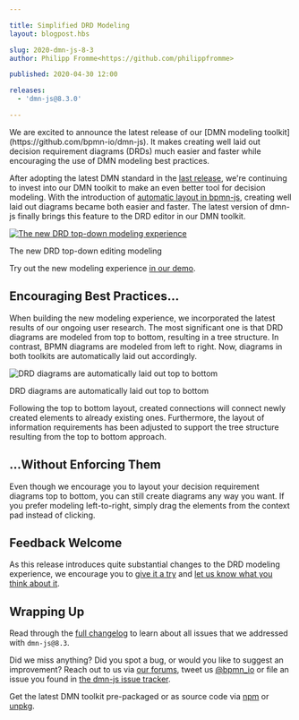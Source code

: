 ```yaml
---

title: Simplified DRD Modeling
layout: blogpost.hbs

slug: 2020-dmn-js-8-3
author: Philipp Fromme<https://github.com/philippfromme>

published: 2020-04-30 12:00

releases:
  - 'dmn-js@8.3.0'

---
```



<p class="introduction">
  We are excited to announce the latest release of our [DMN modeling toolkit](https://github.com/bpmn-io/dmn-js). It makes creating well laid out decision requirement diagrams (DRDs) much easier and faster while encouraging the use of DMN modeling best practices.
</p>

<!-- continue -->

After adopting the latest DMN standard in the [last release](https://bpmn.io/blog/posts/2020-dmn-js-8-0-0.html), we're continuing to invest into our DMN toolkit to make an even better tool for decision modeling. With the introduction of [automatic layout in bpmn-js](https://bpmn.io/blog/posts/2018-bpmn-js-0-26.html), creating well laid out diagrams became both easier and faster. The latest version of dmn-js finally brings this feature to the DRD editor in our DMN toolkit.

<div class="figure">
  <a href="https://demo.bpmn.io/dmn/s/check-order">
    <img src="{{ assets }}/attachments/blog/2020/003-dmn.gif" alt="The new DRD top-down modeling experience">
  </a>

  <p class="caption">
    The new DRD top-down editing modeling
  </p>
</div>

Try out the new modeling experience [in our demo](https://demo.bpmn.io/dmn/s/check-order).

## Encouraging Best Practices...

When building the new modeling experience, we incorporated the latest results of our ongoing user research. The most significant one is that DRD diagrams are modeled from top to bottom, resulting in a tree structure. In contrast, BPMN diagrams are modeled from left to right. Now, diagrams in both toolkits are automatically laid out accordingly.

<div class="figure">
  <img src="{{ assets }}/attachments/blog/2020/003-dmn-1.gif" alt="DRD diagrams are automatically laid out top to bottom">
  <p class="caption">
    DRD diagrams are automatically laid out top to bottom
  </p>
</div>

Following the top to bottom layout, created connections will connect newly created elements to already existing ones. Furthermore, the layout of information requirements has been adjusted to support the tree structure resulting from the top to bottom approach.

## ...Without Enforcing Them

Even though we encourage you to layout your decision requirement diagrams top to bottom, you can still create diagrams any way you want. If you prefer modeling left-to-right, simply drag the elements from the context pad instead of clicking.

## Feedback Welcome

As this release introduces quite substantial changes to the DRD modeling experience, we encourage you to [give it a try](https://demo.bpmn.io/dmn/s/new) and [let us know what you think about it](https://forum.bpmn.io).

## Wrapping Up

Read through the [full changelog](https://github.com/bpmn-io/dmn-js/blob/develop/packages/dmn-js/CHANGELOG.md) to learn about all issues that we addressed with `dmn-js@8.3`.

Did we miss anything? Did you spot a bug, or would you like to suggest an improvement? Reach out to us via [our forums](https://forum.bpmn.io), tweet us [@bpmn_io](https://twitter.com/bpmn_io) or file an issue you found in [the dmn-js issue tracker](https://github.com/bpmn-io/dmn-js/issues).

Get the latest DMN toolkit pre-packaged or as source code via [npm](https://www.npmjs.com/package/dmn-js) or [unpkg](https://unpkg.com/dmn-js/).
